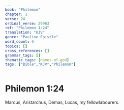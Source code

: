 ```yaml
---
book: "Philemon"
chapter: 1
verse: 24
ordinal_verse: 29963
ref: "Philemon 1:24"
translation: "KJV"
genre: "Pauline Epistle"
word_count: 6
topics: []
cross_references: []
grammar_tags: []
thematic_tags: [names-of-god]
tags: ["Bible","KJV","Philemon"]
---
```


# Philemon 1:24

Marcus, Aristarchus, Demas, Lucas, my fellowlabourers.
